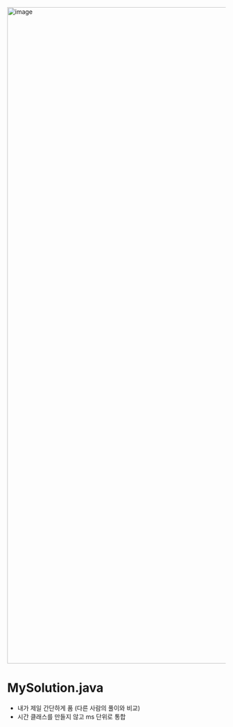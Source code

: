 <img width="1514" alt="image" src="https://user-images.githubusercontent.com/48542327/92688760-de55a000-f378-11ea-9052-65693d768308.png">

# MySolution.java
* 내가 제일 간단하게 품 (다른 사람의 풀이와 비교)
* 시간 클래스를 만들지 않고 ms 단위로 통합
